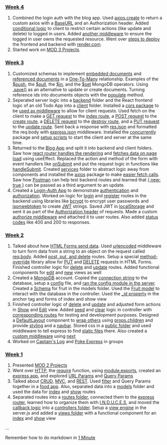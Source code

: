 ### [Week 4](https://github.com/JadeTwo/Example-Code/tree/main/Week%204)
1. Combined the login auth with the blog app. Used [axios.create](https://github.com/JadeTwo/Example-Code/blob/main/Week%204/Day%201%20(Mon)/fullstack-blog-with-auth/client/src/services/api.js#L10-L21) to return a custom axios with a [BaseURL](https://github.com/JadeTwo/Example-Code/blob/main/Week%204/Day%201%20(Mon)/fullstack-blog-with-auth/client/src/services/api.js#L3-L8) and an Authorization header. Added [conditional logic](https://github.com/JadeTwo/Example-Code/blob/main/Week%204/Day%201%20(Mon)/fullstack-blog-with-auth/client/src/pages/posts/Show.js#L67-L72) to client to restrict certain actions (like update and delete) to logged in users. Added [another middleware](https://github.com/JadeTwo/Example-Code/blob/main/Week%204/Day%201%20(Mon)/fullstack-blog-with-auth/backend/middleware/authMiddleware.js#L41-L56) to ensure the logged in user owns the requested resource. Went over [steps to deploy](https://github.com/JadeTwo/Example-Code/blob/main/Week%204/Day%201%20(Mon)/fullstack-blog-with-auth/client/README.md) the frontend and backend with [render.com](https://render.com/).
1. Started work on [MOD 3 Projects](https://docs.google.com/spreadsheets/d/1t-Rft-gdjkla99zZiyel5yCF6xc6AARH5ppiSG6jg80/edit#gid=0).

### [Week 3](https://github.com/JadeTwo/Example-Code/tree/main/Week%203)
1. Customized schemas to implement [embedded documents](https://github.com/JadeTwo/Example-Code/blob/main/Week%203/Day%201%20(Mon)/blog-posts-embedded/models/postModel.js#L21-L26) and [referenced documents](https://github.com/JadeTwo/Example-Code/blob/main/Week%203/Day%201%20(Mon)/blog-posts-referenced/models/postModel.js#L10-L15) in a [One-To-Many](https://blog.supportgroup.com/getting-started-with-relational-databases-one-to-one-and-many-to-many-relationships) relationship. Examples of the [\$push](https://github.com/JadeTwo/Example-Code/blob/main/Week%203/Day%201%20(Mon)/blog-posts-embedded/controllers/postController.js#L58-L61), the [\$pull](https://github.com/JadeTwo/Example-Code/blob/main/Week%203/Day%201%20(Mon)/blog-posts-embedded/controllers/postController.js#L69-L76), the [\$in](https://github.com/JadeTwo/Example-Code/blob/main/Week%203/Day%201%20(Mon)/blog-posts-referenced/controllers/postController.js#L25-L26), and the [\$set](https://github.com/JadeTwo/Example-Code/blob/main/Week%203/Day%201%20(Mon)/blog-posts-embedded/controllers/postController.js#L101-L105) MongoDB operators. Using [.save()](https://github.com/JadeTwo/Example-Code/blob/main/Week%203/Day%201%20(Mon)/blog-posts-embedded/controllers/postController.js#L108-L113) as an alternative to update or create documents. Turning reference ids into documents objects with the [populate](https://github.com/JadeTwo/Example-Code/blob/main/Week%203/Day%201%20(Mon)/blog-posts-referenced/controllers/postController.js#L54-L55) method.
1. Seperated server logic into a [backend](https://github.com/JadeTwo/Example-Code/tree/main/Week%203/Day%202%20(Tue)/fullstack-todos-basic/backend) folder and the React frontend logic of an old Todo App into a [client](https://github.com/JadeTwo/Example-Code/tree/main/Week%203/Day%202%20(Tue)/fullstack-todos-basic/client) folder. Installed a [cors package](https://www.npmjs.com/package/cors) to be [used as middleware](https://github.com/JadeTwo/Example-Code/blob/main/Week%203/Day%202%20(Tue)/fullstack-todos-basic/backend/server.js#L14-L15) to allow for client requests. Used fetch on the client to make a [GET request](https://github.com/JadeTwo/Example-Code/blob/main/Week%203/Day%202%20(Tue)/fullstack-todos-basic/client/src/App.js#L14-L20) to the [index route](https://github.com/JadeTwo/Example-Code/blob/main/Week%203/Day%202%20(Tue)/fullstack-todos-basic/backend/server.js#L20-L28), a [POST request](https://github.com/JadeTwo/Example-Code/blob/main/Week%203/Day%202%20(Tue)/fullstack-todos-basic/client/src/App.js#L37-L43) to the [create route](https://github.com/JadeTwo/Example-Code/blob/main/Week%203/Day%202%20(Tue)/fullstack-todos-basic/backend/server.js#L30-L39), a [DELETE request](https://github.com/JadeTwo/Example-Code/blob/main/Week%203/Day%202%20(Tue)/fullstack-todos-basic/client/src/App.js#L59-L61) to the [destroy route](https://github.com/JadeTwo/Example-Code/blob/main/Week%203/Day%202%20(Tue)/fullstack-todos-basic/backend/server.js#L41-L49), and a [PUT request](https://github.com/JadeTwo/Example-Code/blob/main/Week%203/Day%202%20(Tue)/fullstack-todos-basic/client/src/App.js#L74-L80) to the [update route](https://github.com/JadeTwo/Example-Code/blob/main/Week%203/Day%202%20(Tue)/fullstack-todos-basic/backend/server.js#L51-L59). Sent back a response with [res.json](https://github.com/JadeTwo/Example-Code/blob/main/Week%203/Day%202%20(Tue)/fullstack-todos-basic/backend/server.js#L24) and formatted the req.body with [express.json](https://github.com/JadeTwo/Example-Code/blob/main/Week%203/Day%202%20(Tue)/fullstack-todos-basic/backend/server.js#L17-L18) middleware. Installed the [concurrently](https://www.npmjs.com/package/concurrently) package and [setup scripts](https://github.com/JadeTwo/Example-Code/blob/main/Week%203/Day%202%20(Tue)/fullstack-todos-basic/package.json#L8-L11) to start the client and server at the same time.
1. Returned to the [Blog App](https://github.com/JadeTwo/Example-Code/tree/main/Week%203/Day%203%20(Wed)/fullstack-blog-example) and split it into backend and client folders. Saw how [react router handles the rendering](https://github.com/JadeTwo/Example-Code/blob/main/Week%203/Day%203%20(Wed)/fullstack-blog-example/client/src/App.js#L14-L21) and [fetches data on page load](https://github.com/JadeTwo/Example-Code/blob/main/Week%203/Day%203%20(Wed)/fullstack-blog-example/client/src/pages/posts/Index.js#L9-L19) using useEffect. Replaced the action and method of the form with event handlers like [onSubmit](https://github.com/JadeTwo/Example-Code/blob/main/Week%203/Day%203%20(Wed)/fullstack-blog-example/client/src/pages/posts/New.js#L24) and put the request logic in functions like [handleSubmit](https://github.com/JadeTwo/Example-Code/blob/main/Week%203/Day%203%20(Wed)/fullstack-blog-example/client/src/pages/posts/New.js#L11-L19). Created [services](https://github.com/JadeTwo/Example-Code/tree/main/Week%203/Day%203%20(Wed)/fullstack-blog-example/client/src/services) folder to abstract logic away from components and installed the [axios](https://www.npmjs.com/package/axios) package to make [easier fetch calls](https://github.com/JadeTwo/Example-Code/blob/main/Week%203/Day%203%20(Wed)/fullstack-blog-example/client/src/services/postService.js#L31-L32). Saw how [Postman](https://www.postman.com/) can help test backend routes and learned that [{ new: true }](https://github.com/JadeTwo/Example-Code/blob/main/Week%203/Day%203%20(Wed)/fullstack-blog-example/backend/controllers/postController.js#L30) can be passed as a third argument to an update.
1. Created a [Login-Auth App](https://github.com/JadeTwo/Example-Code/tree/main/Week%203/Day%204%20(Thur)/login-auth-starter) to demonstrate [authentication](https://auth0.com/intro-to-iam/what-is-authentication) and [authorization](https://auth0.com/intro-to-iam/what-is-authorization). Worked on logic for [login](https://github.com/JadeTwo/Example-Code/blob/main/Week%203/Day%204%20(Thur)/login-auth-starter/backend/controllers/authController.js#L37-L67) and [register](https://github.com/JadeTwo/Example-Code/blob/main/Week%203/Day%204%20(Thur)/login-auth-starter/backend/controllers/authController.js#L6-L35) routes in the backend using libraries like [bcrypt](https://www.npmjs.com/package/bcrypt) to encrypt user passwords and [jsonwebtoken](https://www.npmjs.com/package/jsonwebtoken) to create [JWT](https://jwt.io/) strings. Saved JWT in [localStorage](https://developer.mozilla.org/en-US/docs/Web/API/Window/localStorage) and sent it as part of the [Authorization header](https://github.com/JadeTwo/Example-Code/blob/main/Week%203/Day%204%20(Thur)/login-auth-starter/client/src/pages/Login.js#L30-L34) of requests. Made a custom [authorize middleware](https://github.com/JadeTwo/Example-Code/blob/main/Week%203/Day%204%20(Thur)/login-auth-starter/backend/middleware/authMiddleware.js) and attached it to user routes. Also added [status codes](https://www.webfx.com/web-development/glossary/http-status-codes/) like 400 and 200 to responses.

### [Week 2](https://github.com/JadeTwo/Example-Code/tree/main/Week%202)
1. Talked about how [HTML Forms send data](https://developer.mozilla.org/en-US/docs/Learn/Forms/Sending_and_retrieving_form_data). Used [urlencoded](https://github.com/JadeTwo/Example-Code/blob/main/Week%202/Day%201%20(Mon)/food-mvc-two/server.js#L28-L29) middleware to turn form data from a string to an object on the request called [req.body](https://github.com/JadeTwo/Example-Code/blob/main/Week%202/Day%201%20(Mon)/food-mvc-two/controllers/fruitController.js#L22-L28). Added [post, put, and delete](https://github.com/JadeTwo/Example-Code/blob/main/Week%202/Day%201%20(Mon)/food-mvc-two/routes/fruitRoutes.js#L18-L25) routes. Setup a special [method-override](https://github.com/JadeTwo/Example-Code/blob/main/Week%202/Day%201%20(Mon)/food-mvc-two/server.js#L19-L20) library allow for [PUT](https://github.com/JadeTwo/Example-Code/blob/main/Week%202/Day%201%20(Mon)/food-mvc-two/views/fruits/Edit.jsx#L7) and [DELETE](https://github.com/JadeTwo/Example-Code/blob/main/Week%202/Day%201%20(Mon)/food-mvc-two/views/fruits/Show.jsx#L16-L18) requests in HTML Forms. Finished controller logic for [delete](https://github.com/JadeTwo/Example-Code/blob/main/Week%202/Day%201%20(Mon)/food-mvc-two/views/fruits/Edit.jsx#L7) and [update](https://github.com/JadeTwo/Example-Code/blob/main/Week%202/Day%201%20(Mon)/food-mvc-two/controllers/fruitController.js#L47-L62) routes. Added functional components for [edit](https://github.com/JadeTwo/Example-Code/blob/main/Week%202/Day%201%20(Mon)/food-mvc-two/views/fruits/Edit.jsx) and [new](https://github.com/JadeTwo/Example-Code/blob/main/Week%202/Day%201%20(Mon)/food-mvc-two/views/fruits/New.jsx) views as well
1. Created a [MongoDB](https://www.mongodb.com/) account. Copied the [connection string](https://github.com/JadeTwo/Example-Code/blob/main/Week%202/Day%202%20(Tue)/food-mvc-mongo/.example.env#L10) to the database, setup a [config](https://github.com/JadeTwo/Example-Code/blob/main/Week%202/Day%202%20(Tue)/food-mvc-mongo/config/db.js) file, and [ran the config module in the server](https://github.com/JadeTwo/Example-Code/blob/main/Week%202/Day%202%20(Tue)/food-mvc-mongo/server.js#L12-L16). Created a [Schema](https://github.com/JadeTwo/Example-Code/blob/main/Week%202/Day%202%20(Tue)/food-mvc-mongo/models/fruitModel.js) for fruit in the models folder. Used the [Fruit model](https://github.com/JadeTwo/Example-Code/blob/main/Week%202/Day%202%20(Tue)/food-mvc-mongo/controllers/fruitController.js#L3-L11) to interact with the database in the controller. Used the [_id property](https://github.com/JadeTwo/Example-Code/blob/main/Week%202/Day%202%20(Tue)/food-mvc-mongo/views/fruits/Index.jsx#L12) in the anchor tag and forms of index and show view
1. Finished controller logic of [delete](https://github.com/JadeTwo/Example-Code/blob/main/Week%202/Day%203%20(Wed)/food-full-mongo/controllers/fruitController.js#L60-L70) and [update](https://github.com/JadeTwo/Example-Code/blob/main/Week%202/Day%203%20(Wed)/food-full-mongo/controllers/fruitController.js#L84-L103) and adjusted form actions in [Show](https://github.com/JadeTwo/Example-Code/blob/main/Week%202/Day%203%20(Wed)/food-full-mongo/views/fruits/Show.jsx#L17) and [Edit](https://github.com/JadeTwo/Example-Code/blob/main/Week%202/Day%203%20(Wed)/food-full-mongo/views/fruits/Edit.jsx#L9) view. Added [seed](https://github.com/JadeTwo/Example-Code/blob/main/Week%202/Day%203%20(Wed)/food-full-mongo/controllers/fruitController.js#L105-L116) and [clear](https://github.com/JadeTwo/Example-Code/blob/main/Week%202/Day%203%20(Wed)/food-full-mongo/controllers/fruitController.js#L118-L128) logic in controller with [corresponding routes](https://github.com/JadeTwo/Example-Code/blob/main/Week%202/Day%203%20(Wed)/food-full-mongo/routes/fruitRoutes.js#L18-L28) for testing and development purposes. Designed a [DefaultLayout](https://github.com/JadeTwo/Example-Code/blob/main/Week%202/Day%203%20(Wed)/food-full-mongo/views/layouts/DefaultLayout.jsx) component to [wrap others](https://github.com/JadeTwo/Example-Code/blob/main/Week%202/Day%203%20(Wed)/food-full-mongo/views/fruits/Index.jsx#L8-L32) using [props.children](https://github.com/JadeTwo/Example-Code/blob/main/Week%202/Day%203%20(Wed)/food-full-mongo/views/layouts/DefaultLayout.jsx) and provide [styling](https://github.com/JadeTwo/Example-Code/blob/main/Week%202/Day%203%20(Wed)/food-full-mongo/views/layouts/DefaultLayout.jsx#L9) and a [navbar](https://github.com/JadeTwo/Example-Code/blob/main/Week%202/Day%203%20(Wed)/food-full-mongo/views/layouts/DefaultLayout.jsx#L12-L19). Stored css in a [public folder](https://github.com/JadeTwo/Example-Code/tree/main/Week%202/Day%203%20(Wed)/food-full-mongo/public) and used middleware to tell express to find [static files](https://github.com/JadeTwo/Example-Code/blob/main/Week%202/Day%203%20(Wed)/food-full-mongo/server.js#L43-L44) there. Also created a [custom middleware](https://github.com/JadeTwo/Example-Code/blob/main/Week%202/Day%203%20(Wed)/food-full-mongo/server.js#L46-L51) using [next](https://github.com/JadeTwo/Example-Code/blob/main/Week%202/Day%203%20(Wed)/food-full-mongo/server.js#L50)
1. Worked on [Captain's Log](https://perscholas.instructure.com/courses/1249/assignments/282998) and [Poke Express](https://perscholas.instructure.com/courses/1249/assignments/282414) in groups

### [Week 1](https://github.com/JadeTwo/Example-Code/tree/main/Week%201)
1. Presented [MOD 2 Projects](https://docs.google.com/spreadsheets/d/10Ad-CyyfNtMFTs2hjjcrbY3zSbv7odg3z4etzNCPuRU/edit#gid=0) 
1. Went over [HTTP](https://developer.mozilla.org/en-US/docs/Web/HTTP), the [require](https://github.com/JadeTwo/Example-Code/blob/main/Week%201/Day%202%20(Tue)/node-practice/script.js#L27-L29) function, using [module.exports](https://github.com/JadeTwo/Example-Code/blob/main/Week%201/Day%202%20(Tue)/node-practice/days-of-the-week.js#L4-L11), created an [express app](https://github.com/JadeTwo/Example-Code/blob/main/Week%201/Day%202%20(Tue)/express-practice/server-template.js), and explored [URL Params](https://github.com/JadeTwo/Example-Code/blob/main/Week%201/Day%202%20(Tue)/express_plants/server.js#L26-L29) and [Query Params](https://github.com/JadeTwo/Example-Code/blob/main/Week%201/Day%202%20(Tue)/express_plants/server.js#L18-L24)
1. Talked about [CRUD](https://www.codecademy.com/article/what-is-crud), [MVC](https://www.codecademy.com/article/mvc), and [REST](https://medium.com/@atingenkay/restful-routes-what-are-they-8fe221521bb). Used [filter](https://github.com/JadeTwo/Example-Code/blob/main/Week%201/Day%203%20(Wed)/food-app/server.js#L19-L24) and Query Params together in a [food app](https://github.com/JadeTwo/Example-Code/tree/main/Week%201/Day%203%20(Wed)/food-app). Also, separated data into a [models](https://github.com/JadeTwo/Example-Code/tree/main/Week%201/Day%203%20(Wed)/food-app/models) folder and used the data for [index](https://github.com/JadeTwo/Example-Code/blob/main/Week%201/Day%203%20(Wed)/food-app/server.js#L34-L37) and [show](https://github.com/JadeTwo/Example-Code/blob/main/Week%201/Day%203%20(Wed)/food-app/server.js#L39-L42) routes
1. Separated routes into a [routes folder](https://github.com/JadeTwo/Example-Code/tree/main/Week%201/Day%204%20(Thur)/food-app-mvc/routes), connected them to the [express router](https://github.com/JadeTwo/Example-Code/blob/main/Week%201/Day%204%20(Thur)/food-app-mvc/routes/fruitRoutes.js#L3-L4), learned how to organize them with [I.N.D.U.C.E.S](https://github.com/JadeTwo/Example-Code/blob/main/Week%201/Day%204%20(Thur)/food-app-mvc/routes/fruitRoutes.js#L9-L10), and moved the [callback logic](https://github.com/JadeTwo/Example-Code/blob/main/Week%201/Day%204%20(Thur)/food-app-mvc/controllers/fruitController.js#L4-L11) into a [controllers folder](https://github.com/JadeTwo/Example-Code/tree/main/Week%201/Day%204%20(Thur)/food-app-mvc/controllers). Setup a [view engine](https://github.com/JadeTwo/Example-Code/blob/main/Week%201/Day%204%20(Thur)/food-app-mvc/server.js#L16-L23) in the server.js and added a [views folder](https://github.com/JadeTwo/Example-Code/tree/main/Week%201/Day%204%20(Thur)/food-app-mvc/views) with a functional component for an [index](https://github.com/JadeTwo/Example-Code/blob/main/Week%201/Day%204%20(Thur)/food-app-mvc/views/fruits/Index.jsx) and [show](https://github.com/JadeTwo/Example-Code/blob/main/Week%201/Day%204%20(Thur)/food-app-mvc/views/fruits/Show.jsx) view

...

Remember how to do markdown in [1 Minute](https://www.youtube.com/shorts/-aSSrmAXHDg) 